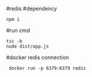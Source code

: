 #redis 
#dependency
```
npm i 
```
#run cmd 
```
tsc -b
node dist/app.js
```
#docker redis connection
```
 docker run -p 6379:6379 redis
```
